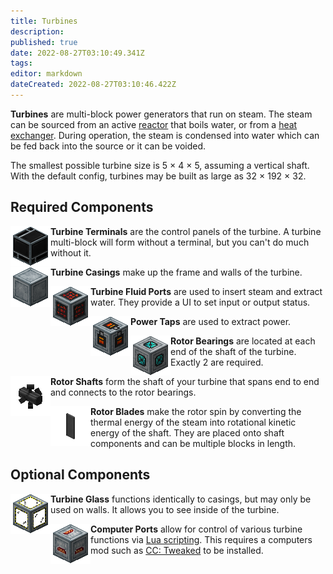 ```yaml
---
title: Turbines
description: 
published: true
date: 2022-08-27T03:10:49.341Z
tags: 
editor: markdown
dateCreated: 2022-08-27T03:10:46.422Z
---
```


**Turbines** are multi-block power generators that run on steam. The steam can be sourced from an active [reactor](/biggerreactors/reactor.html) that boils water, or from a [heat exchanger](/biggerreactors/heat_exchanger.md). During operation, the steam is condensed into water which can be fed back into the source or it can be voided.

The smallest possible turbine size is 5 × 4 × 5, assuming a vertical shaft. With the default config, turbines may be built as large as 32 × 192 × 32.

## Required Components

<img style="float: left;" src="/biggerreactors/turbine/turbine_terminal.png"></img>
**Turbine Terminals** are the control panels of the turbine. A turbine multi-block will form without a terminal, but you can't do much without it.
<br>

<img style="float: left;" src="/biggerreactors/turbine/turbine_casing.png"></img>
**Turbine Casings** make up the frame and walls of the turbine.
<br>

<img style="float: left;" src="/biggerreactors/turbine/turbine_fluid_port.png"></img>
**Turbine Fluid Ports** are used to insert steam and extract water. They provide a UI to set input or output status.
<br>

<img style="float: left;" src="/biggerreactors/turbine/turbine_power_tap.png"></img>
**Power Taps** are used to extract power.
<br>

<img style="float: left;" src="/biggerreactors/turbine/turbine_rotor_bearing.png"></img>
**Rotor Bearings** are located at each end of the shaft of the turbine. Exactly 2 are required.
<br>

<img style="float: left;" src="/biggerreactors/turbine/turbine_rotor_shaft.png"></img>
**Rotor Shafts** form the shaft of your turbine that spans end to end and connects to the rotor bearings.
<br>

<img style="float: left;" src="/biggerreactors/turbine/turbine_rotor_blade.png"></img>
**Rotor Blades** make the rotor spin by converting the thermal energy of the steam into rotational kinetic energy of the shaft. They are placed onto shaft components and can be multiple blocks in length.
<br>

## Optional Components

<img style="float: left;" src="/biggerreactors/turbine/turbine_glass.png"></img>
**Turbine Glass** functions identically to casings, but may only be used on walls. It allows you to see inside of the turbine.
<br>

<img style="float: left;" src="/biggerreactors/turbine/turbine_computer_port.png"></img>
**Computer Ports** allow for control of various turbine functions via [Lua scripting](/biggerreactors/CCintegration.md). This requires a computers mod such as [CC: Tweaked](https://www.curseforge.com/minecraft/mc-mods/cc-tweaked) to be installed.
<br>
